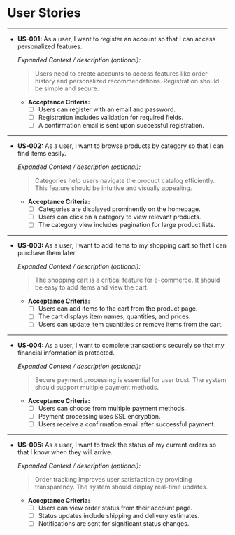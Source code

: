 # User Stories

---

- **US-001:** As a user, I want to register an account so that I can access personalized features.

  _Expanded Context / description (optional):_
  > Users need to create accounts to access features like order history and personalized recommendations. Registration should be simple and secure.

  - **Acceptance Criteria:**
    - [ ] Users can register with an email and password.
    - [ ] Registration includes validation for required fields.
    - [ ] A confirmation email is sent upon successful registration.

---

- **US-002:** As a user, I want to browse products by category so that I can find items easily.

  _Expanded Context / description (optional):_
  > Categories help users navigate the product catalog efficiently. This feature should be intuitive and visually appealing.

  - **Acceptance Criteria:**
    - [ ] Categories are displayed prominently on the homepage.
    - [ ] Users can click on a category to view relevant products.
    - [ ] The category view includes pagination for large product lists.

---

- **US-003:** As a user, I want to add items to my shopping cart so that I can purchase them later.

  _Expanded Context / description (optional):_
  > The shopping cart is a critical feature for e-commerce. It should be easy to add items and view the cart.

  - **Acceptance Criteria:**
    - [ ] Users can add items to the cart from the product page.
    - [ ] The cart displays item names, quantities, and prices.
    - [ ] Users can update item quantities or remove items from the cart.

---

- **US-004:** As a user, I want to complete transactions securely so that my financial information is protected.

  _Expanded Context / description (optional):_
  > Secure payment processing is essential for user trust. The system should support multiple payment methods.

  - **Acceptance Criteria:**
    - [ ] Users can choose from multiple payment methods.
    - [ ] Payment processing uses SSL encryption.
    - [ ] Users receive a confirmation email after successful payment.

---

- **US-005:** As a user, I want to track the status of my current orders so that I know when they will arrive.

  _Expanded Context / description (optional):_
  > Order tracking improves user satisfaction by providing transparency. The system should display real-time updates.

  - **Acceptance Criteria:**
    - [ ] Users can view order status from their account page.
    - [ ] Status updates include shipping and delivery estimates.
    - [ ] Notifications are sent for significant status changes.
